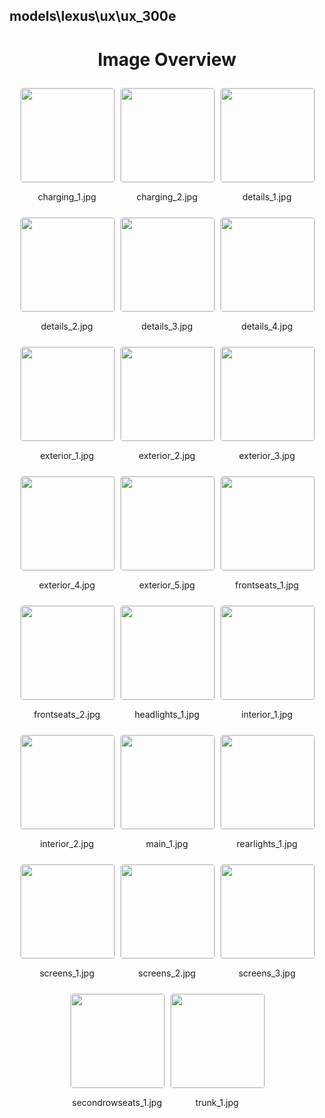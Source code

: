 ## models\lexus\ux\ux_300e

<style>
    .image-gallery {
        display: flex;
        flex-wrap: wrap;
        gap: 10px;
        justify-content: center;
        padding: 10px;
    }
    .image-gallery img {
        width: 150px;
        height: auto;
        border: 1px solid #ddd;
        border-radius: 5px;
    }
    .image-gallery div {
        flex: 1 1 calc(33.333% - 20px); /* Three images per row on large screens */
        max-width: 150px;
        text-align: center;
    }
    @media (max-width: 768px) {
        .image-gallery div {
            flex: 1 1 calc(50% - 20px); /* Two images per row on medium screens */
        }
    }
    @media (max-width: 480px) {
        .image-gallery div {
            flex: 1 1 100%; /* One image per row on small screens */
        }
    }
</style>
<h1 style ="text-align: center;"> Image Overview </h1> <div class="image-gallery">
<div>
<img src="https://media.evkx.net/multimedia/models/lexus/ux/ux_300e/charging_1_st.jpg">
<p>charging_1.jpg</p>
</div>
<div>
<img src="https://media.evkx.net/multimedia/models/lexus/ux/ux_300e/charging_2_st.jpg">
<p>charging_2.jpg</p>
</div>
<div>
<img src="https://media.evkx.net/multimedia/models/lexus/ux/ux_300e/details_1_st.jpg">
<p>details_1.jpg</p>
</div>
<div>
<img src="https://media.evkx.net/multimedia/models/lexus/ux/ux_300e/details_2_st.jpg">
<p>details_2.jpg</p>
</div>
<div>
<img src="https://media.evkx.net/multimedia/models/lexus/ux/ux_300e/details_3_st.jpg">
<p>details_3.jpg</p>
</div>
<div>
<img src="https://media.evkx.net/multimedia/models/lexus/ux/ux_300e/details_4_st.jpg">
<p>details_4.jpg</p>
</div>
<div>
<img src="https://media.evkx.net/multimedia/models/lexus/ux/ux_300e/exterior_1_st.jpg">
<p>exterior_1.jpg</p>
</div>
<div>
<img src="https://media.evkx.net/multimedia/models/lexus/ux/ux_300e/exterior_2_st.jpg">
<p>exterior_2.jpg</p>
</div>
<div>
<img src="https://media.evkx.net/multimedia/models/lexus/ux/ux_300e/exterior_3_st.jpg">
<p>exterior_3.jpg</p>
</div>
<div>
<img src="https://media.evkx.net/multimedia/models/lexus/ux/ux_300e/exterior_4_st.jpg">
<p>exterior_4.jpg</p>
</div>
<div>
<img src="https://media.evkx.net/multimedia/models/lexus/ux/ux_300e/exterior_5_st.jpg">
<p>exterior_5.jpg</p>
</div>
<div>
<img src="https://media.evkx.net/multimedia/models/lexus/ux/ux_300e/frontseats_1_st.jpg">
<p>frontseats_1.jpg</p>
</div>
<div>
<img src="https://media.evkx.net/multimedia/models/lexus/ux/ux_300e/frontseats_2_st.jpg">
<p>frontseats_2.jpg</p>
</div>
<div>
<img src="https://media.evkx.net/multimedia/models/lexus/ux/ux_300e/headlights_1_st.jpg">
<p>headlights_1.jpg</p>
</div>
<div>
<img src="https://media.evkx.net/multimedia/models/lexus/ux/ux_300e/interior_1_st.jpg">
<p>interior_1.jpg</p>
</div>
<div>
<img src="https://media.evkx.net/multimedia/models/lexus/ux/ux_300e/interior_2_st.jpg">
<p>interior_2.jpg</p>
</div>
<div>
<img src="https://media.evkx.net/multimedia/models/lexus/ux/ux_300e/main_1_st.jpg">
<p>main_1.jpg</p>
</div>
<div>
<img src="https://media.evkx.net/multimedia/models/lexus/ux/ux_300e/rearlights_1_st.jpg">
<p>rearlights_1.jpg</p>
</div>
<div>
<img src="https://media.evkx.net/multimedia/models/lexus/ux/ux_300e/screens_1_st.jpg">
<p>screens_1.jpg</p>
</div>
<div>
<img src="https://media.evkx.net/multimedia/models/lexus/ux/ux_300e/screens_2_st.jpg">
<p>screens_2.jpg</p>
</div>
<div>
<img src="https://media.evkx.net/multimedia/models/lexus/ux/ux_300e/screens_3_st.jpg">
<p>screens_3.jpg</p>
</div>
<div>
<img src="https://media.evkx.net/multimedia/models/lexus/ux/ux_300e/secondrowseats_1_st.jpg">
<p>secondrowseats_1.jpg</p>
</div>
<div>
<img src="https://media.evkx.net/multimedia/models/lexus/ux/ux_300e/trunk_1_st.jpg">
<p>trunk_1.jpg</p>
</div>
</div>
